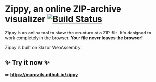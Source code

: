 # Zippy, an online ZIP-archive visualizer [![Build Status](https://github.com/marcwils/zippy/actions/workflows/gh-pages.yml/badge.svg?branch=main)](https://github.com/marcwils/zippy/actions/workflows/gh-pages.yml)

Zippy is an online tool to show the structure of a ZIP-file. It's designed to work completely in the browser. **Your file never leaves the browser!** 

Zippy is built on Blazor WebAssembly.

## ✨ Try it now ✨

➡️ **https://marcwils.github.io/zippy**
